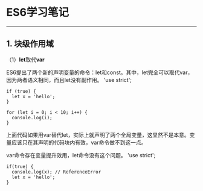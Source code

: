 # ES6学习笔记 #

----------
## 1. 块级作用域 ##
（1）**let**取代**var**

ES6提出了两个新的声明变量的命令：let和const。其中，let完全可以取代var，因为两者语义相同，而且let没有副作用。
    'use strict';
    
    if (true) {
      let x = 'hello';
    }
    
    for (let i = 0; i < 10; i++) {
      console.log(i);
    } 
上面代码如果用var替代let，实际上就声明了两个全局变量，这显然不是本意。变量应该只在其声明的代码块内有效，var命令做不到这一点。

var命令存在变量提升效用，let命令没有这个问题。
    'use strict';
    
    if(true) {
      console.log(x); // ReferenceError
      let x = 'hello';
    }
